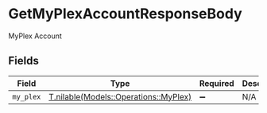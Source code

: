 # GetMyPlexAccountResponseBody

MyPlex Account


## Fields

| Field                                                                      | Type                                                                       | Required                                                                   | Description                                                                |
| -------------------------------------------------------------------------- | -------------------------------------------------------------------------- | -------------------------------------------------------------------------- | -------------------------------------------------------------------------- |
| `my_plex`                                                                  | [T.nilable(Models::Operations::MyPlex)](../../models/operations/myplex.md) | :heavy_minus_sign:                                                         | N/A                                                                        |